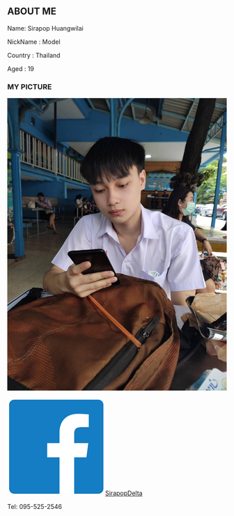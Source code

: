 ## ABOUT ME

Name: Sirapop Huangwilai

NickName : Model

Country : Thailand  

Aged : 19

### MY PICTURE

![alt text](/89A5B02F-567A-47B1-BF45-5FD1DC1D20C3.jpeg)

![alt text](A117DF32-30E0-415A-84CF-3349E05971E1.png)[SirapopDelta](https://web.facebook.com/profile.php?id=100017003479477)

Tel: 095-525-2546
